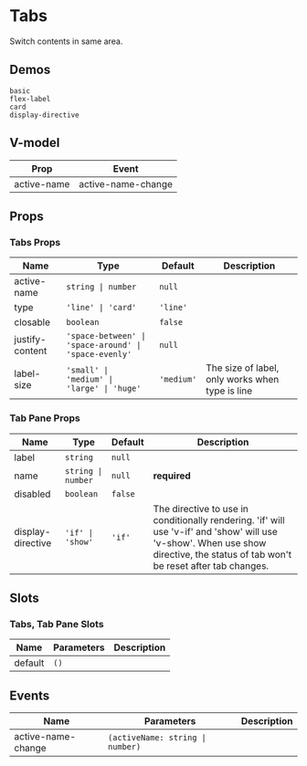 # Tabs
Switch contents in same area.
## Demos
```demo
basic
flex-label
card
display-directive
```
## V-model
|Prop|Event|
|-|-|
|active-name|active-name-change|

## Props
### Tabs Props
|Name|Type|Default|Description|
|-|-|-|-|
|active-name|`string \| number`|`null`||
|type|`'line' \| 'card'`|`'line'`||
|closable|`boolean`|`false`||
|justify-content|`'space-between' \| 'space-around' \| 'space-evenly'`|`null`||
|label-size|`'small' \| 'medium' \| 'large' \| 'huge'`|`'medium'`|The size of label, only works when type is line|

### Tab Pane Props
|Name|Type|Default|Description|
|-|-|-|-|
|label|`string`|`null`||
|name|`string \| number`|`null`|**required**|
|disabled|`boolean`|`false`||
|display-directive|`'if' \| 'show'`|`'if'`|The directive to use in conditionally rendering. 'if' will use 'v-if' and 'show' will use 'v-show'. When use show directive, the status of tab won't be reset after tab changes.|

## Slots
### Tabs, Tab Pane Slots
|Name|Parameters|Description|
|-|-|-|
|default|`()`||


## Events
|Name|Parameters|Description|
|-|-|-|
|active-name-change|`(activeName: string \| number)`||